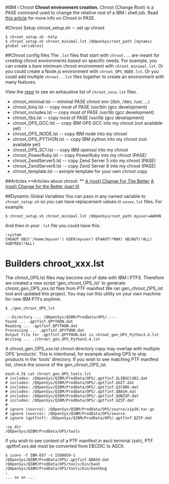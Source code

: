 #IBM i Chroot
**Chroot environment creation.** Chroot (Change Root) is a PASE command used to change the relative root of a IBM i shell job.  Read [this article](http://bit.ly/ibmsystemsmag-chroot) for more info on Chroot in PASE.

#Chroot Setup
chroot_setup.sh -- set up chroot
```
$ chroot_setup.sh -help
$ chroot_setup.sh chroot_minimal.lst /QOpenSys/root_path [dynamic global variables]

```
##Chroot config files
The `.lst` files that start with `chroot...` are meant for creating chroot environments based on specific needs.  For example, you can create a bare minimum chroot environment with `chroot_minimal.lst`.  Or you could create a Node.js environment with `chroot_OPS_NODE.lst`.  Or you could add multiple `chroot...lst` files together to create an environment with many features.

View the [repo](https://bitbucket.org/litmis/ibmichroot/src) to see an exhaustive list of `chroot_xxxx.lst` files.


- chroot_minimal.lst         -- minimal PASE chroot env (/bin, /dev, /usr, ...)
- chroot_bins.lst            -- copy most of PASE /usr/bin (gcc development)
- chroot_includes.lst        -- copy most of PASE /usr/lib (gcc development)
- chroot_libs.lst            -- copy most of PASE /usr/lib (gcc development)
- chroot_OPS_GCC.lst         -- copy IBM OPS GCC into my chroot (not available yet)
- chroot_OPS_NODE.lst        -- copy IBM node into my chroot
- chroot_OPS_PYTHON.lst      -- copy IBM python into my chroot (not available yet)
- chroot_OPS_SC1.lst         -- copy IBM openssl into my chroot
- chroot_PowerRuby.lst       -- copy PowerRuby into my chroot (PASE)
- chroot_ZendServer5.lst     -- copy Zend Server 5 into my chroot (PASE)
- chroot_ZendServer6.lst     -- copy Zend Server 6 into my chroot (PASE)
- chroot_template.lst        -- exmple template for your own chroot copy

##Articles
**Articles about chroot: **
[A (root) Change For The Better](http://bit.ly/ibmsystemsmag-chroot)
[A (root) Change for the Better (part II)](http://bit.ly/ism-chroot2)

##Dynamic Global Variables
You can pass in any named variable to `chroot_setup.sh` so you can have replacement values in `xxxxx.lst` files.  For example:

```
$ chroot_setup.sh chroot_minimal.lst /QOpenSys/root_path myuser=AARON
```
And then in your `.lst` file you could have this:
```
:system
CHGAUT OBJ('/home/myuser') USER(myuser) DTAAUT(*RWX) OBJAUT(*ALL) SUBTREE(*ALL)
```

# Builders chroot_xxx.lst
The chroot_OPS.lst files may become out of date with IBM i PTFS. 
Therefore we created a new script 'gen_chroot_OPS_lst' 
to generate chroot_gen_OPS_xxx.lst files from PTF manifest
We ran gen_chroot_OPS_lst tool and updated this project. 
You may run this utility on your own machine for new IBM PTFs anytime.
 
```
$ ./gen_chroot_OPS_lst 

---Directory ... /QOpenSys/QIBM/ProdData/OPS/.---
Found ... .qptfinf.QPYTHON.dat
Reading ... .qptfinf.QPYTHON.dat
Processing ... .qptfinf.QPYTHON.dat
Output file for .qptfinf.QPYTHON.dat is chroot_gen_OPS_Python3.4.lst
Writing ... ./chroot_gen_OPS_Python3.4.lst
```

A chroot_gen_OPS_xxx.lst chroot directory copy may overlap with multiple OPS 'products'.
This is intentional, for example allowing OPS to ship products in the 'tools' directory.
If you wish to see matching PTF manifest list, check the source of the gen_chroot_OPS_lst.
``` 
bash-4.3$ cat chroot_gen_OPS_tools.lst 
# includes: /QOpenSys/QIBM/ProdData/OPS/.qptfinf.QLIBGCC482.dat
# includes: /QOpenSys/QIBM/ProdData/OPS/.qptfinf.QGIT.dat
# includes: /QOpenSys/QIBM/ProdData/OPS/.qptfinf.QICONV.dat
# includes: /QOpenSys/QIBM/ProdData/OPS/.qptfinf.QBASH.dat
# includes: /QOpenSys/QIBM/ProdData/OPS/.qptfinf.QUNZIP.dat
# includes: /QOpenSys/QIBM/ProdData/OPS/.qptfinf.QZIP.dat
#
# ignore (source): /QOpenSys/QIBM/ProdData/OPS/source/zip30.tar.gz
# ignore (source): /QOpenSys/QIBM/ProdData/OPS/source
# ignore (qptfinf): /QOpenSys/QIBM/ProdData/OPS/.qptfinf.QZIP.dat

:cp_dir
/QOpenSys/QIBM/ProdData/OPS/tools

```

If you wish to see content of a PTF manifest in ascii terminal (ssh),
PTF .qptfinf.xxx.dat must be converted from EBCDIC to ASCII. 
```
$ iconv -f IBM-037 -t ISO8859-1 /QOpenSys/QIBM/ProdData/OPS/.qptfinf.QBASH.dat
/QOpenSys/QIBM/ProdData/OPS/tools/bin/bash
/QOpenSys/QIBM/ProdData/OPS/tools/bin/bashbug
:
... so on ...
```




